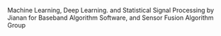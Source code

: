 Machine Learning, Deep Learning. and Statistical Signal Processing by Jianan for Baseband Algorithm Software, and Sensor Fusion Algorithm Group
